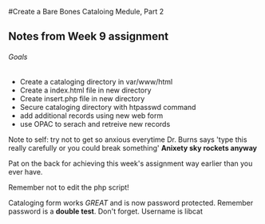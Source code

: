 #Create a Bare Bones Cataloing Medule, Part 2

## Notes from Week 9 assignment

###### Goals
* Create a cataloging directory in var/www/html
* Create a index.html file in new directory
* Create insert.php file in new directory
* Secure cataloging directory with htpasswd command
* add additional records using new web form
* use OPAC to serach and retreive new records

Note to self: try not to get so anxious everytime Dr. Burns says 'type this really carefully or you could break something'
**Anixety sky rockets anyway**

Pat on the back for achieving this week's assignment way earlier than you ever have.

Remember not to edit the php script!

Cataloging form works *GREAT* and is now password protected. Remember password is a **double test**. Don't forget.
Username is libcat
